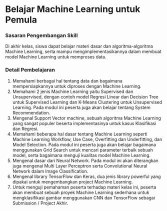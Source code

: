 # Belajar Machine Learning untuk Pemula

### Sasaran Pengembangan Skill
Di akhir kelas, siswa dapat belajar materi dasar dan algoritma-algoritma Machine Learning, 
serta mampu mengimplementasikannya dalam membuat model Machine Learning untuk memproses data.

### Detail Pembelajaran
1. Memahami berbagai hal tentang data dan bagaimana mempersiapkannya untuk diproses dengan Machine Learning.
2. Memahami 2 jenis Machine Learning yaitu Supervised dan Unsupervised, dengan contoh model Regresi Linear dan Decision Tree untuk Supervised Learning dan K-Means Clustering untuk Unsupervised Learning. Pada modul ini peserta juga akan belajar tentang System Recommendation.
3. Mengenal Support Vector machine, sebuah algoritma Machine Learning yang sangat populer beserta implementasinya untuk kasus Klasifikasi dan Regresi.
4. Memahami beberapa hal dasar tentang Machine Learning seperti Machine Learning Workflow, Use Case, Overfitting dan Underfitting, dan Model Selection. Pada modul ini peserta juga akan belajar bagaimana menggunakan Grid Search untuk mencari parameter terbaik sebuah model, serta bagaimana menguji kualitas model Machine Learning.
5. Mengenal dasar dari Neural Network. Pada modul ini akan diterangkan juga mengenai Multi Layer Perceptron serta Convolutional Neural Network dalam Image Classification.
6. Mengenal library TensorFlow dan Keras, dua jenis library powerful yang dipakai untuk mengembangkan project Machine Learning.
7. Untuk menguji pemahaman peserta terhadap materi kelas ini, peserta akan membuat sebuah proyek Machine Learning sederhana untuk mengklasifikasi gambar menggunakan CNN dan TensorFlow sebagai Submission / Project Akhir.
